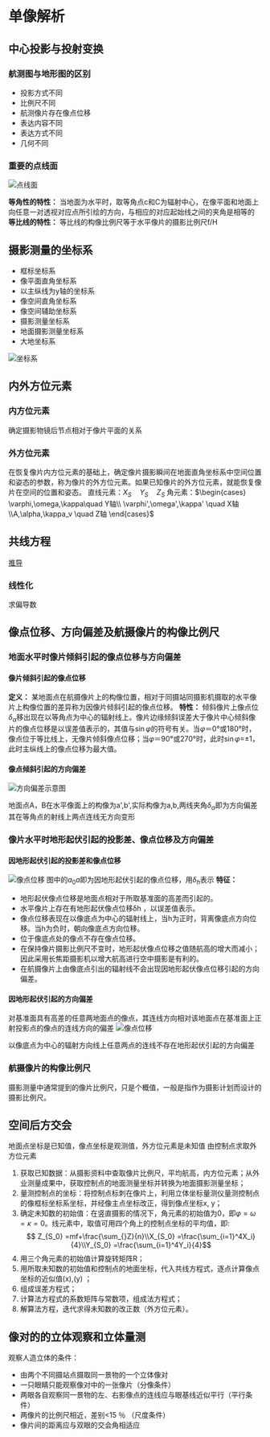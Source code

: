 # 单像解析

## 中心投影与投射变换

### 航测图与地形图的区别

* 投影方式不同
* 比例尺不同
* 航测像片存在像点位移
* 表达内容不同
* 表达方式不同
* 几何不同

### 重要的点线面

![点线面](images/2022-04-27-08-41-45.png)

**等角性的特性：** 当地面为水平时，取等角点c和C为辐射中心，在像平面和地面上向任意一对透视对应点所引绘的方向，与相应的对应起始线之间的夹角是相等的
**等比线的特性：** 等比线的构像比例尺等于水平像片的摄影比例尺f/H

## 摄影测量的坐标系

* 框标坐标系
* 像平面直角坐标系
* 以主纵线为y轴的坐标系
* 像空间直角坐标系
* 像空间辅助坐标系
* 摄影测量坐标系
* 地面摄影测量坐标系
* 大地坐标系

![坐标系](images/2022-04-27-10-04-09.png)

## 内外方位元素

### 内方位元素

确定摄影物镜后节点相对于像片平面的关系

### 外方位元素

在恢复像片内方位元素的基础上，确定像片摄影瞬间在地面直角坐标系中空间位置和姿态的参数，称为像片的外方位元素。如果已知像片的外方位元素，就能恢复像片在空间的位置和姿态。
直线元素：$X_S\quad Y_S\quad Z_S$
角元素：$\begin{cases}
    \varphi,\omega,\kappa\quad Y轴\\ \varphi',\omega',\kappa' \quad X轴\\A,\alpha,\kappa_v \quad Z轴
\end{cases}$

## 共线方程

[推导](推导共线方程.md)

### 线性化

求偏导数

## 像点位移、方向偏差及航摄像片的构像比例尺

### 地面水平时像片倾斜引起的像点位移与方向偏差

#### 像片倾斜引起的像点位移

**定义：**
某地面点在航摄像片上的构像位置，相对于同摄站同摄影机摄取的水平像片上构像位置的差异称为因像片倾斜引起的像点位移。
**特性：**
倾斜像片上像点位$\delta_\alpha$移出现在以等角点为中心的辐射线上。像片边缘倾斜误差大于像片中心倾斜像片的像点位移是以误差值表示的，其值与$\sin \varphi$的符号有关。当$\varphi$＝0°或180°时，像点位于等比线上，无像片倾斜像点位移；当$\varphi$＝90°或270°时，此时$\sin \varphi$=±1，此时主纵线上的像点位移为最大值。

#### 像点倾斜引起的方向偏差

![方向偏差示意图](images/2022-04-27-12-05-08.png)

地面点A，B在水平像面上的构像为a',b',实际构像为a,b,两线夹角$\delta_\alpha$即为方向偏差
其在等角点的射线上两点连线无方向变形

### 像片水平时地形起伏引起的投影差、像点位移及方向偏差

#### 因地形起伏引起的投影差和像点位移

![像点位移](images/2022-04-27-15-48-07.png)
图中的$a_0a$即为因地形起伏引起的像点位移，用$\delta_h$表示
**特征：**

* 地形起伏像点位移是地面点相对于所取基准面的高差而引起的。
* 水平像片上存在有地形起伏像点位移δh ，以误差值表示。
* 像点位移表现在以像底点为中心的辐射线上，当h为正时，背离像底点方向位移。当h为负时，朝向像底点方向位移。
* 位于像底点处的像点不存在像点位移。
* 在保持像片摄影比例尺不变时，地形起伏像点位移之值随航高的增大而减小；因此采用长焦距摄影机以增大航高进行空中摄影是有利的。
* 在航摄像片上由像底点引出的辐射线不会出现因地形起伏像点位移引起的方向偏差。

#### 因地形起伏引起的方向偏差

对基准面具有高差的任意两地面点的像点，其连线方向相对该地面点在基准面上正射投影点的像点的连线方向的偏差
![像点位移](images/2022-04-27-16-07-30.png)

以像底点为中心的辐射方向线上任意两点的连线不存在地形起伏引起的方向偏差

### 航摄像片的构像比例尺

摄影测量中通常提到的像片比例尺，只是个概值，一般是指作为摄影计划而设计的摄影比例尺。

## 空间后方交会

地面点坐标是已知值，像点坐标是观测值，外方位元素是未知值
由控制点求取外方位元素

1. 获取已知数据：从摄影资料中查取像片比例尺，平均航高，内方位元素；从外业测量成果中，获取控制点的地面测量坐标并转换为地面摄影测量坐标；
2. 量测控制点的坐标：将控制点标刺在像片上，利用立体坐标量测仪量测控制点的像框标坐标系坐标，并经像主点坐标改正，得到像点坐标x, y；
3. 确定未知数的初始值：在竖直摄影的情况下，角元素的初始值为0，即$\varphi=\omega=\kappa=0$。线元素中，取值可用四个角上的控制点坐标的平均值，即:
$$ Z_{S_0} =mf+\frac{\sum_{}Z}{n}\\X_{S_0} =\frac{\sum_{i=1}^4X_i}{4}\\Y_{S_0} =\frac{\sum_{i=1}^4Y_i}{4}$$
4. 用三个角元素的初始值计算旋转矩阵R；
5. 用所取未知数的初始值和控制点的地面坐标，代入共线方程式，逐点计算像点坐标的近似值(x),(y) ；
6. 组成误差方程式；
7. 计算法方程式的系数矩阵与常数项，组成法方程式；
8. 解算法方程，迭代求得未知数的改正数（外方位元素）。

## 像对的的立体观察和立体量测

观察人造立体的条件：

* 由两个不同摄站点摄取同一景物的一个立体像对
* 一只眼睛只能观察像对中的一张像片（分像条件）
* 两眼各自观察同一景物的左、右影像点的连线应与眼基线近似平行（平行条件）
* 两像片的比例尺相近，差别<15 ％ （尺度条件）
* 像片间的距离应与双眼的交会角相适应

